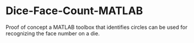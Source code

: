 # Dice-Face-Count-MATLAB
Proof of concept a MATLAB toolbox that identifies circles can be used for recognizing the face number on a die.
